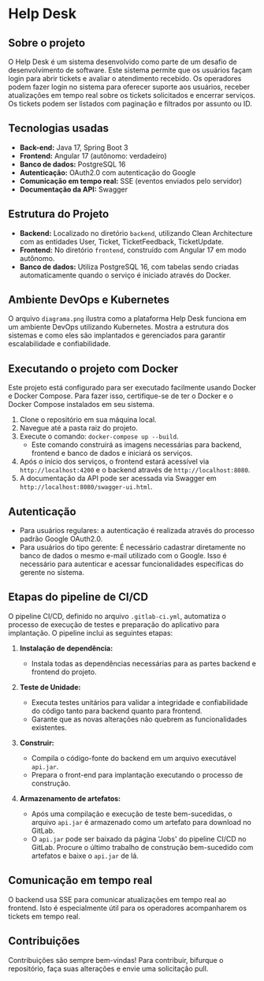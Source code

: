 # Help Desk

## Sobre o projeto
O Help Desk é um sistema desenvolvido como parte de um desafio de desenvolvimento de software. Este sistema permite que os usuários façam login para abrir tickets e avaliar o atendimento recebido. Os operadores podem fazer login no sistema para oferecer suporte aos usuários, receber atualizações em tempo real sobre os tickets solicitados e encerrar serviços. Os tickets podem ser listados com paginação e filtrados por assunto ou ID.

## Tecnologias usadas
- **Back-end:** Java 17, Spring Boot 3
- **Frontend:** Angular 17 (autônomo: verdadeiro)
- **Banco de dados:** PostgreSQL 16
- **Autenticação:** OAuth2.0 com autenticação do Google
- **Comunicação em tempo real:** SSE (eventos enviados pelo servidor)
- **Documentação da API:** Swagger

## Estrutura do Projeto
- **Backend:** Localizado no diretório `backend`, utilizando Clean Architecture com as entidades User, Ticket, TicketFeedback, TicketUpdate.
- **Frontend:** No diretório `frontend`, construído com Angular 17 em modo autônomo.
- **Banco de dados:** Utiliza PostgreSQL 16, com tabelas sendo criadas automaticamente quando o serviço é iniciado através do Docker.

## Ambiente DevOps e Kubernetes
O arquivo `diagrama.png` ilustra como a plataforma Help Desk funciona em um ambiente DevOps utilizando Kubernetes. Mostra a estrutura dos sistemas e como eles são implantados e gerenciados para garantir escalabilidade e confiabilidade.

## Executando o projeto com Docker
Este projeto está configurado para ser executado facilmente usando Docker e Docker Compose. Para fazer isso, certifique-se de ter o Docker e o Docker Compose instalados em seu sistema.

1. Clone o repositório em sua máquina local.
2. Navegue até a pasta raiz do projeto.
3. Execute o comando: `docker-compose up --build`.
     - Este comando construirá as imagens necessárias para backend, frontend e banco de dados e iniciará os serviços.
4. Após o início dos serviços, o frontend estará acessível via `http://localhost:4200` e o backend através de `http://localhost:8080`.
5. A documentação da API pode ser acessada via Swagger em `http://localhost:8080/swagger-ui.html`.

## Autenticação
- Para usuários regulares: a autenticação é realizada através do processo padrão Google OAuth2.0.
- Para usuários do tipo gerente: É necessário cadastrar diretamente no banco de dados o mesmo e-mail utilizado com o Google. Isso é necessário para autenticar e acessar funcionalidades específicas do gerente no sistema.

## Etapas do pipeline de CI/CD
O pipeline CI/CD, definido no arquivo `.gitlab-ci.yml`, automatiza o processo de execução de testes e preparação do aplicativo para implantação. O pipeline inclui as seguintes etapas:

1. **Instalação de dependência:**
    - Instala todas as dependências necessárias para as partes backend e frontend do projeto.

2. **Teste de Unidade:**
    - Executa testes unitários para validar a integridade e confiabilidade do código tanto para backend quanto para frontend.
    - Garante que as novas alterações não quebrem as funcionalidades existentes.

3. **Construir:**
    - Compila o código-fonte do backend em um arquivo executável `api.jar`.
    - Prepara o front-end para implantação executando o processo de construção.

4. **Armazenamento de artefatos:**
    - Após uma compilação e execução de teste bem-sucedidas, o arquivo `api.jar` é armazenado como um artefato para download no GitLab.
    - O `api.jar` pode ser baixado da página 'Jobs' do pipeline CI/CD no GitLab. Procure o último trabalho de construção bem-sucedido com artefatos e baixe o `api.jar` de lá.


## Comunicação em tempo real
O backend usa SSE para comunicar atualizações em tempo real ao frontend. Isto é especialmente útil para os operadores acompanharem os tickets em tempo real.

## Contribuições
Contribuições são sempre bem-vindas! Para contribuir, bifurque o repositório, faça suas alterações e envie uma solicitação pull.
